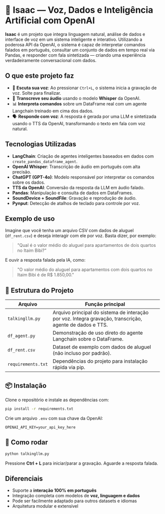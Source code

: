 # 🧠 Isaac — Voz, Dados e Inteligência Artificial com OpenAI

**Isaac** é um projeto que integra linguagem natural, análise de dados e interface de voz em um sistema inteligente e interativo. Utilizando a poderosa API da OpenAI, o sistema é capaz de interpretar comandos falados em português, consultar um conjunto de dados em tempo real via Pandas, e responder com fala sintetizada — criando uma experiência verdadeiramente conversacional com dados.

## O que este projeto faz

- 🎤 **Escuta sua voz**: Ao pressionar `Ctrl+L`, o sistema inicia a gravação de voz. Solte para finalizar.
- 📝 **Transcreve seu áudio** usando o modelo **Whisper** da OpenAI.
- 📊 **Interpreta comandos** sobre um DataFrame real com um agente Langchain treinado em cima dos dados.
- 🗣️ **Responde com voz**: A resposta é gerada por uma LLM e sintetizada usando o TTS da OpenAI, transformando o texto em fala com voz natural.

## Tecnologias Utilizadas

- **LangChain**: Criação de agentes inteligentes baseados em dados com `create_pandas_dataframe_agent`.
- **OpenAI Whisper**: Transcrição de áudio em português com alta precisão.
- **ChatGPT (GPT-4o)**: Modelo responsável por interpretar os comandos sobre os dados.
- **TTS da OpenAI**: Conversão da resposta da LLM em áudio falado.
- **Pandas**: Manipulação e consulta de dados em DataFrames.
- **SoundDevice + SoundFile**: Gravação e reprodução de áudio.
- **Pynput**: Detecção de atalhos de teclado para controle por voz.

## Exemplo de uso

Imagine que você tenha um arquivo CSV com dados de aluguel (`df_rent.csv`) e deseja interagir com ele por voz. Basta dizer, por exemplo:

> "Qual é o valor médio do aluguel para apartamentos de dois quartos no Itaim Bibi?"

E ouvir a resposta falada pela IA, como:

> "O valor médio do aluguel para apartamentos com dois quartos no Itaim Bibi é de R$ 1.850,00."

## 📁 Estrutura do Projeto

| Arquivo           | Função principal |
|------------------|------------------|
| `talkingllm.py`  | Arquivo principal do sistema de interação por voz. Integra gravação, transcrição, agente de dados e TTS. |
| `df_agent.py`    | Demonstração de uso direto do agente Langchain sobre o DataFrame. |
| `df_rent.csv`    | Dataset de exemplo com dados de aluguel (não incluso por padrão). |
| `requirements.txt`| Dependências do projeto para instalação rápida via pip. |

## 📦 Instalação

Clone o repositório e instale as dependências com:

```bash
pip install -r requirements.txt
```

Crie um arquivo `.env` com sua chave da OpenAI:

```env
OPENAI_API_KEY=your_api_key_here
```

## 🧪 Como rodar

```bash
python talkingllm.py
```

Pressione **Ctrl + L** para iniciar/parar a gravação. Aguarde a resposta falada.

## Diferenciais

- Suporte a **interação 100% em português**
- Integração completa com modelos de **voz, linguagem e dados**
- Pode ser facilmente adaptado para outros datasets e idiomas
- Arquitetura modular e extensível
